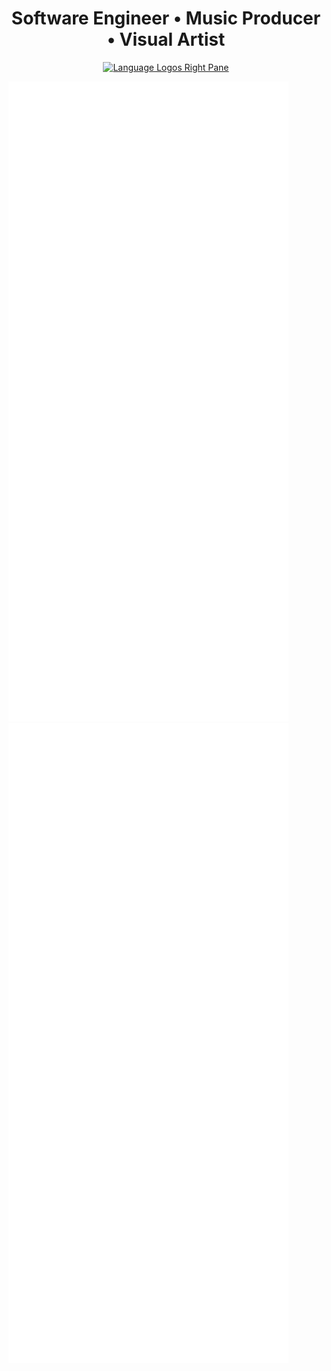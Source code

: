 <h1 align="center">Software Engineer • Music Producer • Visual Artist</h1>

<p align="center">
  <a href="https://skillicons.dev">
    <img alt="Language Logos Right Pane" height="50%" src="https://skillicons.dev/icons?i=python,cpp,go,rust,neovim,vscode,ai,ps,pr" size/>
  </a>
</p>

<img alt="Metrics Left Pane" src="/metrics-left-pane.svg">
<img alt="Metrics Left Pane" src="/metrics-left-pane.svg">
